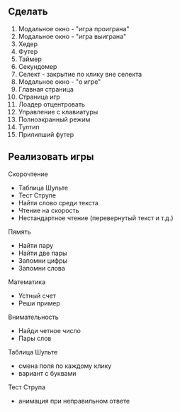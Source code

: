 ## Сделать
1. Модальное окно - "игра проиграна"
2. Модальное окно - "игра выиграна"
3. Хедер
4. Футер
5. Таймер
6. Секундомер
7. Селект - закрытие по клику вне селекта
8. Модальное окно - "о игре"
9. Главная страница
10. Страница игр
11. Лоадер отцентровать
12. Управление с клавиатуры
13. Полноэкранный режим
14. Тултип
15. Прилипший футер

## Реализовать игры

Скорочтение
- Таблица Шульте
- Тест Струпе
- Найти слово среди текста
- Чтение на скорость
- Нестандартное чтение (перевернутый текст и т.д.)

Пямять
- Найти пару
- Найти две пары
- Запомни цифры
- Запомни слова

Математика
- Устный счет
- Реши пример

Внимательность
- Найди четное число
- Пары слов

Таблица Шульте
- смена поля по каждому клику
- вариант с буквами

Тест Струпа
- анимация при неправильном ответе
